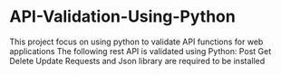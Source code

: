 # API-Validation-Using-Python
<p>
This project focus on using python to validate API functions for web applications
The following rest API is validated using Python:
Post
Get
Delete
Update
Requests and Json library are required to be installed 
</p>
